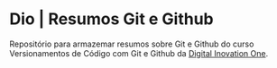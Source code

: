 # Dio | Resumos Git e Github

Repositório para armazemar resumos sobre Git e Github 
do curso Versionamentos de Código com Git e Github da 
[Digital Inovation One](https://web.dio.me).


##

